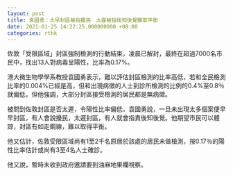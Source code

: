 ```yaml
---
layout: post
title: 袁國勇：太早封區被指擾民　太遲被指後知後覺難取平衡
date: 2021-01-25 14:22:25.000000000 +08:00
categories: rthk
---
```


佐敦「受限區域」封區強制檢測的行動結束，凌晨已解封，最終在超過7000名市民中，找出13人對病毒呈陽性，比率為0.17%。 

港大微生物學學系教授袁國勇表示，難以評估封區檢測的比率高低，若和全民檢測比率的0.004%已經是高，但和出現病徵的人士到診所檢測的比例的0.4%至0.8％就偏低，但他強調，大部分封區接受檢測的居民都是無病徵。 

被問到佐敦封區是否太遲，令陽性比率偏低，袁國勇說，一旦未出現太多個案便早早封區，有人會說擾民，太遲封區，有人就會指責後知後覺。他期望市民可以體諒，封區有如走鋼線，難以取得平衡。 

他又估計，佐敦受限區域尚有1至2千名原居於該處的居民未做檢測，按0.17％的陽性比率估計或尚有3至4名人士確診。 

他又說，暫時未收到政府邀請要到油麻地果欄視察。
